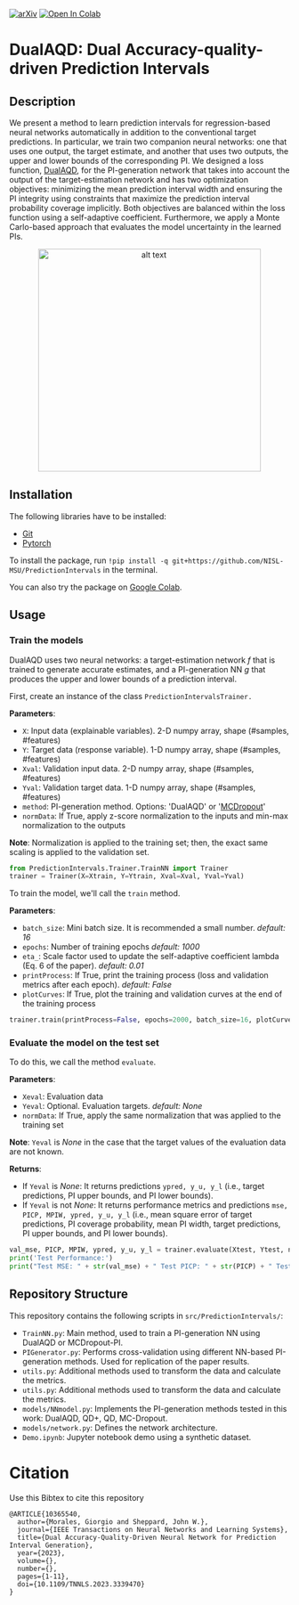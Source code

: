 [![arXiv](https://img.shields.io/badge/arXiv-2212.06370-b31b1b.svg)](https://arxiv.org/abs/2212.06370)
[![Open In Colab](https://colab.research.google.com/assets/colab-badge.svg)](https://colab.research.google.com/github/NISL-MSU/PredictionIntervals/blob/master/DualAQD_PredictionIntervals.ipynb)

# DualAQD: Dual Accuracy-quality-driven Prediction Intervals

## Description

We present a method to learn prediction intervals for regression-based neural networks automatically in addition to the conventional target predictions.
In particular, we train two companion neural networks: one that uses one output, the target estimate, and another that uses two outputs, the upper and lower bounds of the corresponding PI.
We designed a loss function, [DualAQD](https://arxiv.org/abs/2212.06370), for the PI-generation network that takes into account the output of the target-estimation network and has two optimization objectives: minimizing the mean prediction interval width and ensuring the PI integrity using constraints that maximize the prediction interval probability coverage implicitly.
Both objectives are balanced within the loss function using a self-adaptive coefficient.
Furthermore, we apply a Monte Carlo-based approach that evaluates the model uncertainty in the learned PIs.

<p align="center">
  <img src="https://raw.githubusercontent.com/GiorgioMorales/PredictionIntervals/master/images/introduction.jpg" alt="alt text" width="400">
</p>

## Installation

The following libraries have to be installed:
* [Git](https://git-scm.com/download/) 
* [Pytorch](https://pytorch.org/)

To install the package, run `!pip install -q git+https://github.com/NISL-MSU/PredictionIntervals` in the terminal. 

You can also try the package on [Google Colab](https://colab.research.google.com/github/NISL-MSU/PredictionIntervals/blob/master/DualAQD_PredictionIntervals.ipynb).

## Usage

### Train the models

DualAQD uses two neural networks: a target-estimation network $f$ that is trained to generate accurate estimates, and a PI-generation NN $g$ that produces the upper and lower bounds of a prediction interval.

First, create an instance of the class `PredictionIntervalsTrainer.`

**Parameters**:

*   `X`: Input data (explainable variables). 2-D numpy array, shape (#samples, #features)
*   `Y`: Target data (response variable). 1-D numpy array, shape (#samples, #features)
*   `Xval`: Validation input data. 2-D numpy array, shape (#samples, #features)
*   `Yval`: Validation target data. 1-D numpy array, shape (#samples, #features)
*   `method`: PI-generation method. Options: 'DualAQD' or '[MCDropout](https://arxiv.org/pdf/1709.01907.pdf)'
*   `normData`: If True, apply z-score normalization to the inputs and min-max normalization to the outputs

**Note**: Normalization is applied to the training set; then, the exact same scaling is applied to the validation set.

```python
from PredictionIntervals.Trainer.TrainNN import Trainer
trainer = Trainer(X=Xtrain, Y=Ytrain, Xval=Xval, Yval=Yval)
```

To train the model, we'll call the `train` method.

**Parameters**:

*   `batch_size`: Mini batch size. It is recommended a small number. *default: 16*
*   `epochs`: Number of training epochs *default: 1000*
*   `eta_`: Scale factor used to update the self-adaptive coefficient lambda (Eq. 6 of the paper). *default: 0.01*
*   `printProcess`: If True, print the training process (loss and validation metrics after each epoch). *default: False*
*   `plotCurves`: If True, plot the training and validation curves at the end of the training process

```python
trainer.train(printProcess=False, epochs=2000, batch_size=16, plotCurves=True)
```

### Evaluate the model on the test set

To do this, we call the method `evaluate`.

**Parameters**:

*   `Xeval`: Evaluation data
*   `Yeval`: Optional. Evaluation targets. *default: None*
*   `normData`: If True, apply the same normalization that was applied to the training set

**Note**: `Yeval` is *None* in the case that the target values of the evaluation data are not known.

**Returns**:
*   If `Yeval` is *None*: It returns predictions `ypred, y_u, y_l` (i.e., target predictions, PI upper bounds, and PI lower bounds).
*   If `Yeval` is not *None*: It returns performance metrics and predictions `mse, PICP, MPIW, ypred, y_u, y_l` (i.e., mean square error of target predictions, PI coverage probability, mean PI width, target predictions, PI upper bounds, and PI lower bounds).

```python
val_mse, PICP, MPIW, ypred, y_u, y_l = trainer.evaluate(Xtest, Ytest, normData=True)
print('Test Performance:')
print("Test MSE: " + str(val_mse) + " Test PICP: " + str(PICP) + " Test MPIW: " + str(MPIW))
```

## Repository Structure

This repository contains the following scripts in `src/PredictionIntervals/`:

* `TrainNN.py`: Main method, used to train a PI-generation NN using DualAQD or MCDropout-PI.
* `PIGenerator.py`: Performs cross-validation using different NN-based PI-generation methods. Used for replication of the paper results.        
* `utils.py`: Additional methods used to transform the data and calculate the metrics.
* `utils.py`: Additional methods used to transform the data and calculate the metrics. 
* `models/NNmodel.py`: Implements the PI-generation methods tested in this work: DualAQD, QD+, QD, MC-Dropout.
* `models/network.py`: Defines the network architecture.
* `Demo.ipynb`: Jupyter notebook demo using a synthetic dataset.

# Citation
Use this Bibtex to cite this repository

```
@ARTICLE{10365540,
  author={Morales, Giorgio and Sheppard, John W.},
  journal={IEEE Transactions on Neural Networks and Learning Systems}, 
  title={Dual Accuracy-Quality-Driven Neural Network for Prediction Interval Generation}, 
  year={2023},
  volume={},
  number={},
  pages={1-11},
  doi={10.1109/TNNLS.2023.3339470}
}
```
